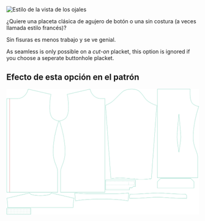 ![Estilo de la vista de los ojales](buttonholeplacketstyle.svg)

¿Quiere una placeta clásica de agujero de botón o una sin costura (a veces llamada estilo francés)?

<Tip>

Sin fisuras es menos trabajo y se ve genial.

</Tip>

<Note>

As seamless is only possible on a _cut-on_ placket, this option is ignored if you choose a seperate buttonhole placket.

</Note>

## Efecto de esta opción en el patrón

![Esta imagen muestra el efecto de esta opción superponiendo varias variantes que tienen un valor diferente para esta opción](simon_buttonholeplacketstyle_sample.svg "Efecto de esta opción en el patrón")
